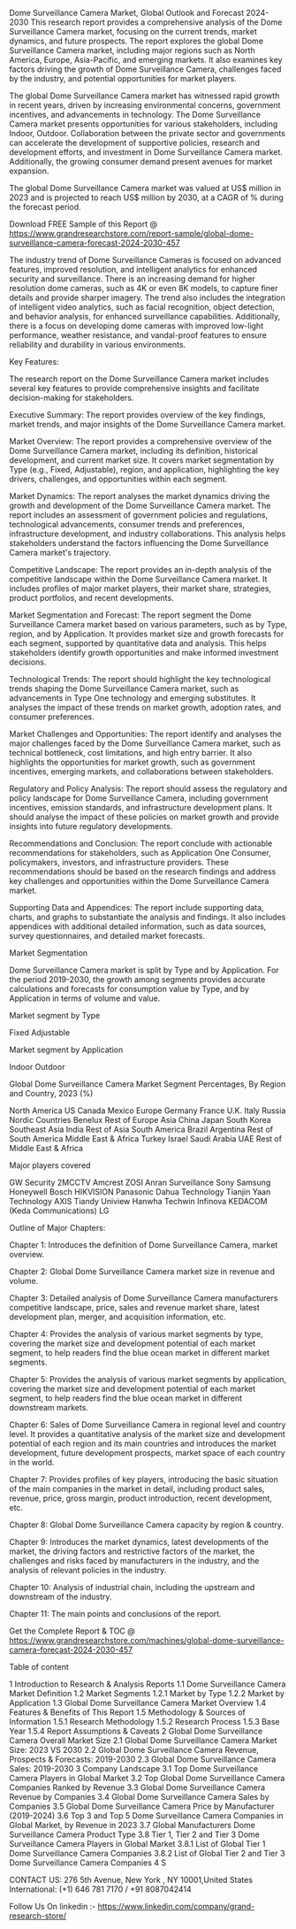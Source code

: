 Dome Surveillance Camera Market, Global Outlook and Forecast 2024-2030
This research report provides a comprehensive analysis of the Dome Surveillance Camera market, focusing on the current trends, market dynamics, and future prospects. The report explores the global Dome Surveillance Camera market, including major regions such as North America, Europe, Asia-Pacific, and emerging markets. It also examines key factors driving the growth of Dome Surveillance Camera, challenges faced by the industry, and potential opportunities for market players.

The global Dome Surveillance Camera market has witnessed rapid growth in recent years, driven by increasing environmental concerns, government incentives, and advancements in technology. The Dome Surveillance Camera market presents opportunities for various stakeholders, including Indoor, Outdoor. Collaboration between the private sector and governments can accelerate the development of supportive policies, research and development efforts, and investment in Dome Surveillance Camera market. Additionally, the growing consumer demand present avenues for market expansion.

The global Dome Surveillance Camera market was valued at US$ million in 2023 and is projected to reach US$ million by 2030, at a CAGR of % during the forecast period.

Download FREE Sample of this Report @ https://www.grandresearchstore.com/report-sample/global-dome-surveillance-camera-forecast-2024-2030-457


The industry trend of Dome Surveillance Cameras is focused on advanced features, improved resolution, and intelligent analytics for enhanced security and surveillance. There is an increasing demand for higher resolution dome cameras, such as 4K or even 8K models, to capture finer details and provide sharper imagery. The trend also includes the integration of intelligent video analytics, such as facial recognition, object detection, and behavior analysis, for enhanced surveillance capabilities. Additionally, there is a focus on developing dome cameras with improved low-light performance, weather resistance, and vandal-proof features to ensure reliability and durability in various environments.

Key Features:

The research report on the Dome Surveillance Camera market includes several key features to provide comprehensive insights and facilitate decision-making for stakeholders.

Executive Summary: The report provides overview of the key findings, market trends, and major insights of the Dome Surveillance Camera market.

Market Overview: The report provides a comprehensive overview of the Dome Surveillance Camera market, including its definition, historical development, and current market size. It covers market segmentation by Type (e.g., Fixed, Adjustable), region, and application, highlighting the key drivers, challenges, and opportunities within each segment.

Market Dynamics: The report analyses the market dynamics driving the growth and development of the Dome Surveillance Camera market. The report includes an assessment of government policies and regulations, technological advancements, consumer trends and preferences, infrastructure development, and industry collaborations. This analysis helps stakeholders understand the factors influencing the Dome Surveillance Camera market's trajectory.

Competitive Landscape: The report provides an in-depth analysis of the competitive landscape within the Dome Surveillance Camera market. It includes profiles of major market players, their market share, strategies, product portfolios, and recent developments.

Market Segmentation and Forecast: The report segment the Dome Surveillance Camera market based on various parameters, such as by Type, region, and by Application. It provides market size and growth forecasts for each segment, supported by quantitative data and analysis. This helps stakeholders identify growth opportunities and make informed investment decisions.

Technological Trends: The report should highlight the key technological trends shaping the Dome Surveillance Camera market, such as advancements in Type One technology and emerging substitutes. It analyses the impact of these trends on market growth, adoption rates, and consumer preferences.

Market Challenges and Opportunities: The report identify and analyses the major challenges faced by the Dome Surveillance Camera market, such as technical bottleneck, cost limitations, and high entry barrier. It also highlights the opportunities for market growth, such as government incentives, emerging markets, and collaborations between stakeholders.

Regulatory and Policy Analysis: The report should assess the regulatory and policy landscape for Dome Surveillance Camera, including government incentives, emission standards, and infrastructure development plans. It should analyse the impact of these policies on market growth and provide insights into future regulatory developments.

Recommendations and Conclusion: The report conclude with actionable recommendations for stakeholders, such as Application One Consumer, policymakers, investors, and infrastructure providers. These recommendations should be based on the research findings and address key challenges and opportunities within the Dome Surveillance Camera market.

Supporting Data and Appendices: The report include supporting data, charts, and graphs to substantiate the analysis and findings. It also includes appendices with additional detailed information, such as data sources, survey questionnaires, and detailed market forecasts.

Market Segmentation

Dome Surveillance Camera market is split by Type and by Application. For the period 2019-2030, the growth among segments provides accurate calculations and forecasts for consumption value by Type, and by Application in terms of volume and value.

Market segment by Type



Fixed
Adjustable


Market segment by Application



Indoor
Outdoor


Global Dome Surveillance Camera Market Segment Percentages, By Region and Country, 2023 (%)



North America
US
Canada
Mexico
Europe
Germany
France
U.K.
Italy
Russia
Nordic Countries
Benelux
Rest of Europe
Asia
China
Japan
South Korea
Southeast Asia
India
Rest of Asia
South America
Brazil
Argentina
Rest of South America
Middle East & Africa
Turkey
Israel
Saudi Arabia
UAE
Rest of Middle East & Africa


Major players covered



GW Security
2MCCTV
Amcrest
ZOSI
Anran Surveillance
Sony
Samsung
Honeywell
Bosch
HIKVISION
Panasonic
Dahua Technology
Tianjin Yaan Technology
AXIS
Tiandy
Uniview
Hanwha Techwin
Infinova
KEDACOM (Keda Communications)
LG


Outline of Major Chapters:

Chapter 1: Introduces the definition of Dome Surveillance Camera, market overview.

Chapter 2: Global Dome Surveillance Camera market size in revenue and volume.

Chapter 3: Detailed analysis of Dome Surveillance Camera manufacturers competitive landscape, price, sales and revenue market share, latest development plan, merger, and acquisition information, etc.

Chapter 4: Provides the analysis of various market segments by type, covering the market size and development potential of each market segment, to help readers find the blue ocean market in different market segments.

Chapter 5: Provides the analysis of various market segments by application, covering the market size and development potential of each market segment, to help readers find the blue ocean market in different downstream markets.

Chapter 6: Sales of Dome Surveillance Camera in regional level and country level. It provides a quantitative analysis of the market size and development potential of each region and its main countries and introduces the market development, future development prospects, market space of each country in the world.

Chapter 7: Provides profiles of key players, introducing the basic situation of the main companies in the market in detail, including product sales, revenue, price, gross margin, product introduction, recent development, etc.

Chapter 8: Global Dome Surveillance Camera capacity by region & country.

Chapter 9: Introduces the market dynamics, latest developments of the market, the driving factors and restrictive factors of the market, the challenges and risks faced by manufacturers in the industry, and the analysis of relevant policies in the industry.

Chapter 10: Analysis of industrial chain, including the upstream and downstream of the industry.

Chapter 11: The main points and conclusions of the report.

Get the Complete Report & TOC @ https://www.grandresearchstore.com/machines/global-dome-surveillance-camera-forecast-2024-2030-457

Table of content

1 Introduction to Research & Analysis Reports
1.1 Dome Surveillance Camera Market Definition
1.2 Market Segments
1.2.1 Market by Type
1.2.2 Market by Application
1.3 Global Dome Surveillance Camera Market Overview
1.4 Features & Benefits of This Report
1.5 Methodology & Sources of Information
1.5.1 Research Methodology
1.5.2 Research Process
1.5.3 Base Year
1.5.4 Report Assumptions & Caveats
2 Global Dome Surveillance Camera Overall Market Size
2.1 Global Dome Surveillance Camera Market Size: 2023 VS 2030
2.2 Global Dome Surveillance Camera Revenue, Prospects & Forecasts: 2019-2030
2.3 Global Dome Surveillance Camera Sales: 2019-2030
3 Company Landscape
3.1 Top Dome Surveillance Camera Players in Global Market
3.2 Top Global Dome Surveillance Camera Companies Ranked by Revenue
3.3 Global Dome Surveillance Camera Revenue by Companies
3.4 Global Dome Surveillance Camera Sales by Companies
3.5 Global Dome Surveillance Camera Price by Manufacturer (2019-2024)
3.6 Top 3 and Top 5 Dome Surveillance Camera Companies in Global Market, by Revenue in 2023
3.7 Global Manufacturers Dome Surveillance Camera Product Type
3.8 Tier 1, Tier 2 and Tier 3 Dome Surveillance Camera Players in Global Market
3.8.1 List of Global Tier 1 Dome Surveillance Camera Companies
3.8.2 List of Global Tier 2 and Tier 3 Dome Surveillance Camera Companies
4 S

CONTACT US:
276 5th Avenue, New York , NY 10001,United States
International: (+1) 646 781 7170 / +91 8087042414

Follow Us On linkedin :- https://www.linkedin.com/company/grand-research-store/



